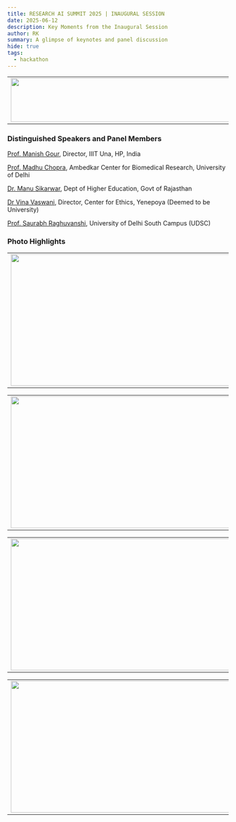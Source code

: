 ```yaml
---
title: RESEARCH AI SUMMIT 2025 | INAUGURAL SESSION
date: 2025-06-12
description: Key Moments from the Inaugural Session
author: RK
summary: A glimpse of keynotes and panel discussion 
hide: true
tags:
  - hackathon
---
```


<table>
  <tr>
    <td>
      <img src='{{ "/static/img/events_all/inaug_AI_summit.JPG" | url }}' width="500" height="100">
    </td>
  </tr>
</table>

### Distinguished Speakers and Panel Members

[Prof. Manish Gour](https://www.linkedin.com/in/gaurmanish1), Director, IIIT Una, HP, India

[Prof. Madhu Chopra](http://acbrdu.edu/Madhu_Chopra.html), Ambedkar Center for Biomedical Research, University of Delhi

[Dr. Manu Sikarwar](https://www.linkedin.com/in/manu5), Dept of Higher Education, Govt of Rajasthan

[Dr Vina Vaswani](https://www.linkedin.com/in/vina-vaswani-11b44a37), Director, Center for Ethics, Yenepoya (Deemed to be University)

[Prof. Saurabh Raghuvanshi](https://www.linkedin.com/in/saurabh-raghuvanshi-a1222216/?originalSubdomain=in), University of Delhi South Campus (UDSC)


### Photo Highlights

<table>
<tr>
<td><img src='{{ "/static/img/events_all/inaug1.JPG" | url }}' width="500" height="300"></td>
<td><img src='{{ "/static/img/events_all/inaug2.JPG" | url }}' width="500" height="300"></td>
</tr>   
</table>

<table>
<tr>
<td><img src='{{ "/static/img/events_all/inaug5.JPG" | url }}' width="500" height="300"></td>
<td><img src='{{ "/static/img/events_all/inaug6.JPG" | url }}' width="500" height="300"></td>
</tr>   
</table>

<table>
<tr>
<td><img src='{{ "/static/img/events_all/inaug7.jpg" | url }}' width="500" height="300"></td>
<td><img src='{{ "/static/img/events_all/inaug8.jpg" | url }}' width="500" height="300"></td>
</tr>   
</table>

<table>
<tr>
<td><img src='{{ "/static/img/events_all/inaug9.jpg" | url }}' width="500" height="300"></td>
<td><img src='{{ "/static/img/events_all/inaug10.jpg" | url }}' width="500" height="300"></td>
</tr>   
</table>



